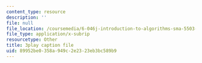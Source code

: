 ```yaml
---
content_type: resource
description: ''
file: null
file_location: /coursemedia/6-046j-introduction-to-algorithms-sma-5503-fall-2005/89952be0358a949c2e2323eb3bc589b9_Sygq1e0xWnM.srt
file_type: application/x-subrip
resourcetype: Other
title: 3play caption file
uid: 89952be0-358a-949c-2e23-23eb3bc589b9
---
```

